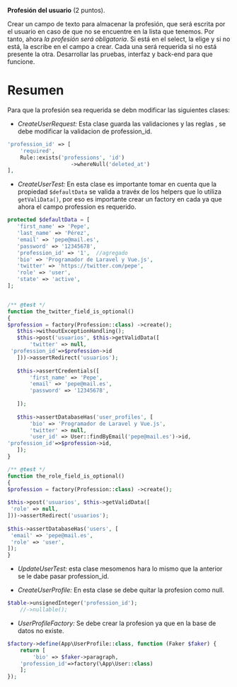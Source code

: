 **Profesión del usuario** (2 puntos).  

Crear un campo de texto para almacenar la profesión, que será escrita por el usuario en caso de  que no se encuentre en la lista que tenemos. Por tanto, ahora *la profesión será obligatoria*. Si está en el  select, la elige y si no está, la escribe en el campo a crear. Cada una será requerida si no está presente  la otra. Desarrollar las pruebas, interfaz y back-end para que funcione.

# Resumen

Para que la profesión sea requerida se debn modificar las siguientes clases:
- *CreateUserRequest:* Esta clase guarda las validaciones y las reglas , se debe modificar la validacion de profession_id.

```php
'profession_id' => [  
    'required',  
    Rule::exists('professions', 'id')  
                    ->whereNull('deleted_at')  
],
```

- *CreateUserTest:* En esta clase es importante tomar en cuenta que la propiedad `$defaultData` se valida a travéx de los helpers que lo utiliza `getValiData()`, por eso es importante crear un factory en cada ya que ahora el campo profession es requerido.

 ```php
 protected $defaultData = [  
    'first_name' => 'Pepe',  
    'last_name' => 'Pérez',  
    'email' => 'pepe@mail.es',  
    'password' => '12345678',  
    'profession_id' => '1',  //agregado
    'bio' => 'Programador de Laravel y Vue.js',  
    'twitter' => 'https://twitter.com/pepe',  
    'role' => 'user',  
    'state' => 'active',  
];


/** @test */  
function the_twitter_field_is_optional()  
{  
$profession = factory(Profession::class) ->create();  
    $this->withoutExceptionHandling();  
    $this->post('usuarios', $this->getValidData([  
        'twitter' => null,  
  'profession_id'=>$profession->id  
    ]))->assertRedirect('usuarios');  
  
    $this->assertCredentials([  
        'first_name' => 'Pepe',  
        'email' => 'pepe@mail.es',  
        'password' => '12345678',  
  
    ]);  
  
    $this->assertDatabaseHas('user_profiles', [  
        'bio' => 'Programador de Laravel y Vue.js',  
        'twitter' => null,  
        'user_id' => User::findByEmail('pepe@mail.es')->id,  
 'profession_id'=>$profession->id,  
    ]);  
}

/** @test */  
function the_role_field_is_optional()  
{  
 $profession = factory(Profession::class) ->create();  
   
 $this->post('usuarios', $this->getValidData([  
  'role' => null,  
 ]))->assertRedirect('usuarios');  
   
 $this->assertDatabaseHas('users', [  
  'email' => 'pepe@mail.es',  
  'role' => 'user',  
 ]);  
}
 ```

- *UpdateUserTest:* esta clase mesomenos hara lo mismo que la anterior se le dabe pasar profession_id.

- *CreateUserProfile:* En esta clase se debe quitar la profesion como null.

```php
$table->unsignedInteger('profession_id');  
    //->nullable();
```

- *UserProfileFactory:*  Se debe crear la profesion ya que en la base de datos no existe.

```php
$factory->define(App\UserProfile::class, function (Faker $faker) {  
    return [  
        'bio' => $faker->paragraph,  
    'profession_id'=>factory(\App\User::class)  
    ];  
});
```